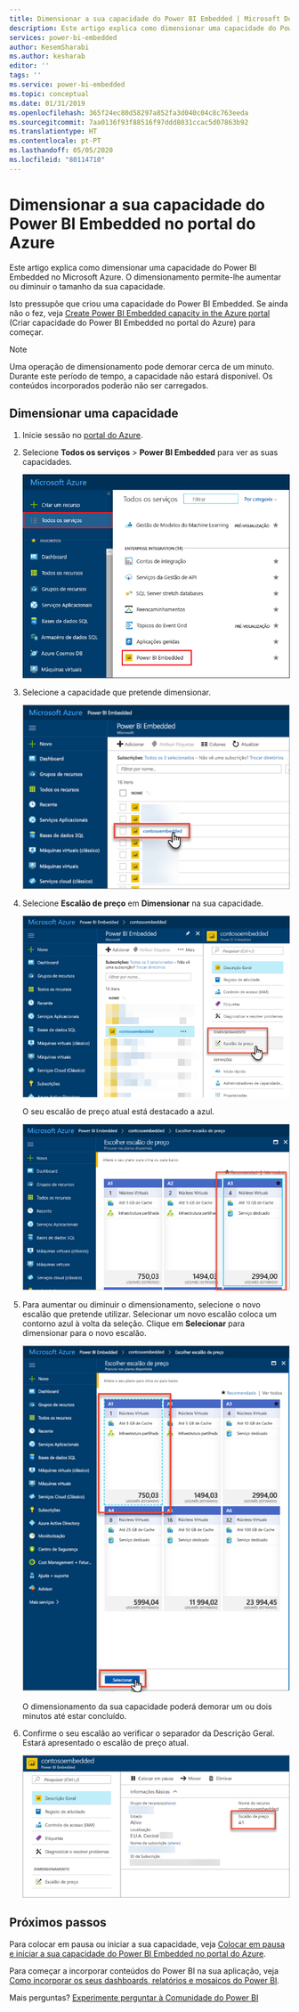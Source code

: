 ```yaml
---
title: Dimensionar a sua capacidade do Power BI Embedded | Microsoft Docs
description: Este artigo explica como dimensionar uma capacidade do Power BI Embedded no Microsoft Azure.
services: power-bi-embedded
author: KesemSharabi
ms.author: kesharab
editor: ''
tags: ''
ms.service: power-bi-embedded
ms.topic: conceptual
ms.date: 01/31/2019
ms.openlocfilehash: 365f24ec80d58297a852fa3d040c04c8c763eeda
ms.sourcegitcommit: 7aa0136f93f88516f97ddd8031ccac5d07863b92
ms.translationtype: HT
ms.contentlocale: pt-PT
ms.lasthandoff: 05/05/2020
ms.locfileid: "80114710"
---
```

# <a name="scale-your-power-bi-embedded-capacity-in-the-azure-portal"></a>Dimensionar a sua capacidade do Power BI Embedded no portal do Azure

Este artigo explica como dimensionar uma capacidade do Power BI Embedded no Microsoft Azure. O dimensionamento permite-lhe aumentar ou diminuir o tamanho da sua capacidade.

Isto pressupõe que criou uma capacidade do Power BI Embedded. Se ainda não o fez, veja [Create Power BI Embedded capacity in the Azure portal](azure-pbie-create-capacity.md) (Criar capacidade do Power BI Embedded no portal do Azure) para começar.

> [!NOTE]
> Uma operação de dimensionamento pode demorar cerca de um minuto. Durante este período de tempo, a capacidade não estará disponível. Os conteúdos incorporados poderão não ser carregados.

## <a name="scale-a-capacity"></a>Dimensionar uma capacidade

1. Inicie sessão no [portal do Azure](https://portal.azure.com/).

2. Selecione **Todos os serviços** > **Power BI Embedded** para ver as suas capacidades.

    ![Todos os serviços no portal do Azure](media/azure-pbie-scale-capacity/azure-portal-more-services.png)

3. Selecione a capacidade que pretende dimensionar.

    ![Lista de capacidades do Power BI Embedded no portal do Azure](media/azure-pbie-scale-capacity/azure-portal-capacity-list.png)

4. Selecione **Escalão de preço** em **Dimensionar** na sua capacidade.

    ![Opção Escalão de preço em Dimensionar](media/azure-pbie-scale-capacity/azure-portal-scale-pricing-tier.png)

    O seu escalão de preço atual está destacado a azul.

    ![O escalão de preço atual tem um contorno a azul](media/azure-pbie-scale-capacity/azure-portal-current-tier.png)

5. Para aumentar ou diminuir o dimensionamento, selecione o novo escalão que pretende utilizar. Selecionar um novo escalão coloca um contorno azul à volta da seleção. Clique em **Selecionar** para dimensionar para o novo escalão.

    ![Selecionar o novo escalão](media/azure-pbie-scale-capacity/azure-portal-select-new-tier.png)

    O dimensionamento da sua capacidade poderá demorar um ou dois minutos até estar concluído.

6. Confirme o seu escalão ao verificar o separador da Descrição Geral. Estará apresentado o escalão de preço atual.

    ![Confirmar o escalão atual](media/azure-pbie-scale-capacity/azure-portal-confirm-tier.png)

## <a name="next-steps"></a>Próximos passos

Para colocar em pausa ou iniciar a sua capacidade, veja [Colocar em pausa e iniciar a sua capacidade do Power BI Embedded no portal do Azure](azure-pbie-pause-start.md).

Para começar a incorporar conteúdos do Power BI na sua aplicação, veja [Como incorporar os seus dashboards, relatórios e mosaicos do Power BI](https://powerbi.microsoft.com/documentation/powerbi-developer-embedding-content/).

Mais perguntas? [Experimente perguntar à Comunidade do Power BI](https://community.powerbi.com/)
